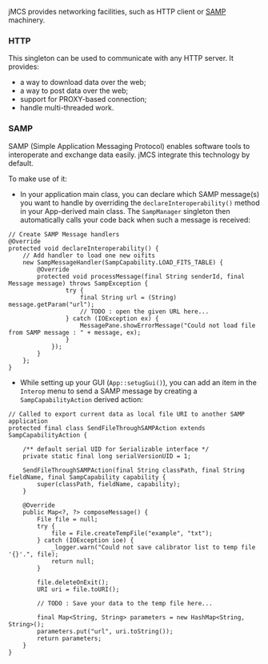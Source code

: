 jMCS provides networking facilities, such as HTTP client or [SAMP](http://www.ivoa.net/documents/SAMP/) machinery.

### HTTP
This singleton can be used to communicate with any HTTP server. It provides:
   * a way to download data over the web;
   * a way to post data over the web;
   * support for PROXY-based connection;
   * handle multi-threaded work.

### SAMP
SAMP (Simple Application Messaging Protocol) enables software tools to interoperate and exchange data easily. jMCS integrate this technology by default.

To make use of it:
   * In your application main class, you can declare which SAMP message(s) you want to handle by overriding the `declareInteroperability()` method in your App-derived main class. The `SampManager` singleton then automatically calls your code back when such a message is received:
```
// Create SAMP Message handlers
@Override
protected void declareInteroperability() {
    // Add handler to load one new oifits
    new SampMessageHandler(SampCapability.LOAD_FITS_TABLE) {
        @Override
        protected void processMessage(final String senderId, final Message message) throws SampException {
                try {
                    final String url = (String) message.getParam("url");
                    // TODO : open the given URL here...
                } catch (IOException ex) {
                    MessagePane.showErrorMessage("Could not load file from SAMP message : " + message, ex);
                }
            });
        }
    };
}
```

   * While setting up your GUI (`App::setugGui()`), you can add an item in the `Interop` menu to send a SAMP message by creating a `SampCapabilityAction` derived action:
```
// Called to export current data as local file URI to another SAMP application
protected final class SendFileThroughSAMPAction extends SampCapabilityAction {

    /** default serial UID for Serializable interface */
    private static final long serialVersionUID = 1;

    SendFileThroughSAMPAction(final String classPath, final String fieldName, final SampCapability capability {
        super(classPath, fieldName, capability);
    }

    @Override
    public Map<?, ?> composeMessage() {
        File file = null;
        try {
            file = File.createTempFile("example", "txt");
        } catch (IOException ioe) {
            _logger.warn("Could not save calibrator list to temp file '{}'.", file);
            return null;
        }

        file.deleteOnExit();
        URI uri = file.toURI();

        // TODO : Save your data to the temp file here...

        final Map<String, String> parameters = new HashMap<String, String>();
        parameters.put("url", uri.toString());
        return parameters;
    }
}
```